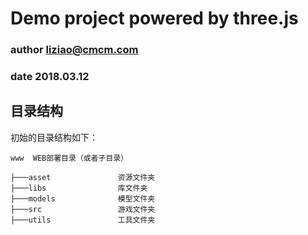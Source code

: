 # Demo project powered by three.js

### author liziao@cmcm.com
### date   2018.03.12

## 目录结构

初始的目录结构如下：

~~~
www  WEB部署目录（或者子目录）

├───asset               资源文件夹
├───libs                库文件夹    
├───models              模型文件夹      
├───src                 游戏文件夹
├───utils               工具文件夹